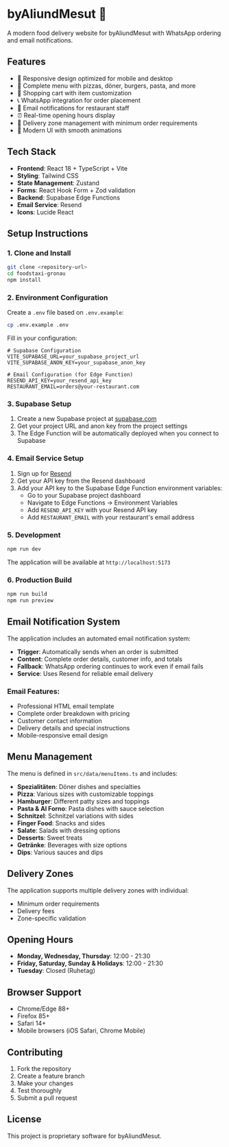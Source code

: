 # byAliundMesut 🚕

A modern food delivery website for byAliundMesut with WhatsApp ordering and email notifications.

## Features

- 📱 Responsive design optimized for mobile and desktop
- 🍕 Complete menu with pizzas, döner, burgers, pasta, and more
- 🛒 Shopping cart with item customization
- 📞 WhatsApp integration for order placement
- 📧 Email notifications for restaurant staff
- ⏰ Real-time opening hours display
- 🚚 Delivery zone management with minimum order requirements
- 🎨 Modern UI with smooth animations

## Tech Stack

- **Frontend**: React 18 + TypeScript + Vite
- **Styling**: Tailwind CSS
- **State Management**: Zustand
- **Forms**: React Hook Form + Zod validation
- **Backend**: Supabase Edge Functions
- **Email Service**: Resend
- **Icons**: Lucide React

## Setup Instructions

### 1. Clone and Install

```bash
git clone <repository-url>
cd foodstaxi-gronau
npm install
```

### 2. Environment Configuration

Create a `.env` file based on `.env.example`:

```bash
cp .env.example .env
```

Fill in your configuration:

```env
# Supabase Configuration
VITE_SUPABASE_URL=your_supabase_project_url
VITE_SUPABASE_ANON_KEY=your_supabase_anon_key

# Email Configuration (for Edge Function)
RESEND_API_KEY=your_resend_api_key
RESTAURANT_EMAIL=orders@your-restaurant.com
```

### 3. Supabase Setup

1. Create a new Supabase project at [supabase.com](https://supabase.com)
2. Get your project URL and anon key from the project settings
3. The Edge Function will be automatically deployed when you connect to Supabase

### 4. Email Service Setup

1. Sign up for [Resend](https://resend.com)
2. Get your API key from the Resend dashboard
3. Add your API key to the Supabase Edge Function environment variables:
   - Go to your Supabase project dashboard
   - Navigate to Edge Functions → Environment Variables
   - Add `RESEND_API_KEY` with your Resend API key
   - Add `RESTAURANT_EMAIL` with your restaurant's email address

### 5. Development

```bash
npm run dev
```

The application will be available at `http://localhost:5173`

### 6. Production Build

```bash
npm run build
npm run preview
```

## Email Notification System

The application includes an automated email notification system:

- **Trigger**: Automatically sends when an order is submitted
- **Content**: Complete order details, customer info, and totals
- **Fallback**: WhatsApp ordering continues to work even if email fails
- **Service**: Uses Resend for reliable email delivery

### Email Features:
- Professional HTML email template
- Complete order breakdown with pricing
- Customer contact information
- Delivery details and special instructions
- Mobile-responsive email design

## Menu Management

The menu is defined in `src/data/menuItems.ts` and includes:

- **Spezialitäten**: Döner dishes and specialties
- **Pizza**: Various sizes with customizable toppings
- **Hamburger**: Different patty sizes and toppings
- **Pasta & Al Forno**: Pasta dishes with sauce selection
- **Schnitzel**: Schnitzel variations with sides
- **Finger Food**: Snacks and sides
- **Salate**: Salads with dressing options
- **Desserts**: Sweet treats
- **Getränke**: Beverages with size options
- **Dips**: Various sauces and dips

## Delivery Zones

The application supports multiple delivery zones with individual:
- Minimum order requirements
- Delivery fees
- Zone-specific validation

## Opening Hours

- **Monday, Wednesday, Thursday**: 12:00 - 21:30
- **Friday, Saturday, Sunday & Holidays**: 12:00 - 21:30
- **Tuesday**: Closed (Ruhetag)

## Browser Support

- Chrome/Edge 88+
- Firefox 85+
- Safari 14+
- Mobile browsers (iOS Safari, Chrome Mobile)

## Contributing

1. Fork the repository
2. Create a feature branch
3. Make your changes
4. Test thoroughly
5. Submit a pull request

## License

This project is proprietary software for byAliundMesut.
